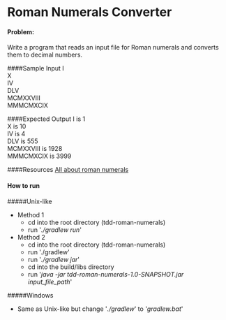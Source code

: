 # Roman Numerals Converter
#### Problem:
Write a program that reads an input file for Roman numerals and converts them to decimal numbers.

####Sample Input
I  
X  
IV  
DLV  
MCMXXVIII  
MMMCMXCIX  

####Expected Output
I is 1  
X is 10  
IV is 4  
DLV is 555  
MCMXXVIII is 1928  
MMMCMXCIX is 3999  

####Resources
[All about roman numerals](http://www.thecalculatorsite.com/articles/other/roman-numerals-deciphered.php)

#### How to run

#####Unix-like
- Method 1
    - cd into the root directory (tdd-roman-numerals)
    - run '_./gradlew run_'
- Method 2
    - cd into the root directory (tdd-roman-numerals)
    - run './gradlew'
    - run '_./gradlew jar_'
    - cd into the build/libs directory
    - run '_java -jar tdd-roman-numerals-1.0-SNAPSHOT.jar input\_file\_path_'

#####Windows 
- Same as Unix-like but change '_./gradlew_' to '_gradlew.bat_'